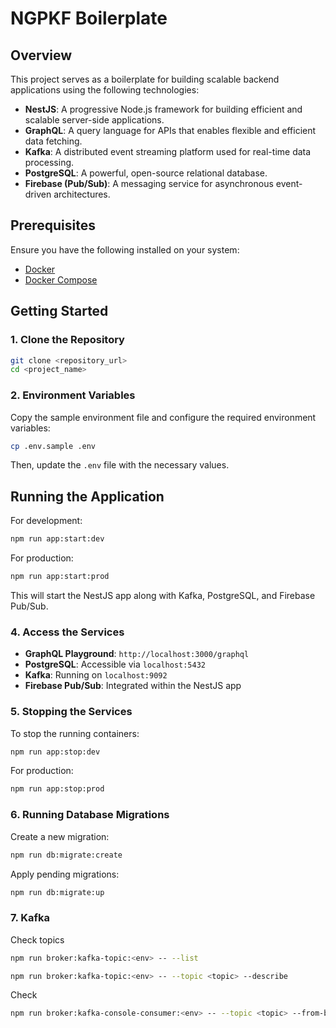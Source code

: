 # NGPKF Boilerplate

## Overview

This project serves as a boilerplate for building scalable backend applications using the following technologies:

- **NestJS**: A progressive Node.js framework for building efficient and scalable server-side applications.
- **GraphQL**: A query language for APIs that enables flexible and efficient data fetching.
- **Kafka**: A distributed event streaming platform used for real-time data processing.
- **PostgreSQL**: A powerful, open-source relational database.
- **Firebase (Pub/Sub)**: A messaging service for asynchronous event-driven architectures.

## Prerequisites

Ensure you have the following installed on your system:

- [Docker](https://docs.docker.com/get-docker/)
- [Docker Compose](https://docs.docker.com/compose/install/)

## Getting Started

### 1. Clone the Repository

```sh
git clone <repository_url>
cd <project_name>
```

### 2. Environment Variables

Copy the sample environment file and configure the required environment variables:

```sh
cp .env.sample .env
```

Then, update the `.env` file with the necessary values.

## Running the Application

For development:

```sh
npm run app:start:dev
```

For production:

```sh
npm run app:start:prod
```

This will start the NestJS app along with Kafka, PostgreSQL, and Firebase Pub/Sub.

### 4. Access the Services

- **GraphQL Playground**: `http://localhost:3000/graphql`
- **PostgreSQL**: Accessible via `localhost:5432`
- **Kafka**: Running on `localhost:9092`
- **Firebase Pub/Sub**: Integrated within the NestJS app

### 5. Stopping the Services

To stop the running containers:

```sh
npm run app:stop:dev
```

For production:

```sh
npm run app:stop:prod
```

### 6. Running Database Migrations

Create a new migration:

```sh
npm run db:migrate:create
```

Apply pending migrations:

```sh
npm run db:migrate:up
```

### 7. Kafka

Check topics

```sh
npm run broker:kafka-topic:<env> -- --list

npm run broker:kafka-topic:<env> -- --topic <topic> --describe
```

Check

```sh
npm run broker:kafka-console-consumer:<env> -- --topic <topic> --from-beginning
```
